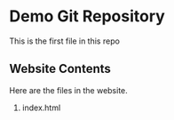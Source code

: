 # Demo Git Repository

This is the first file in this repo

## Website Contents

Here are the files in the website.

1. index.html
